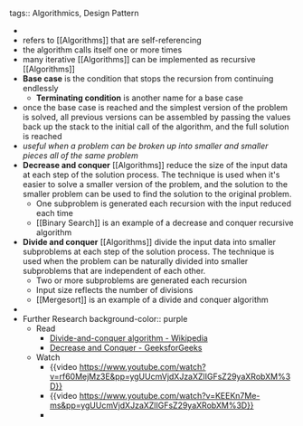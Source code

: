 tags:: Algorithmics, Design Pattern

-
- refers to [[Algorithms]] that are self-referencing
- the algorithm calls itself one or more times
- many iterative [[Algorithms]] can be implemented as recursive [[Algorithms]]
- **Base case** is the condition that stops the recursion from continuing endlessly
	- **Terminating condition** is another name for a base case
- once the base case is reached and the simplest version of the problem is solved, all previous versions can be assembled by passing the values back up the stack to the initial call of the algorithm, and the full solution is reached
- *useful when a problem can be broken up into smaller and smaller pieces all of the same problem*
- **Decrease and conquer** [[Algorithms]] reduce the size of the input data at each step of the solution process. The technique is used when it's easier to solve a smaller version of the problem, and the solution to the smaller problem can be used to find the solution to the original problem.
	- One subproblem is generated each recursion with the input reduced each time
	- [[Binary Search]] is an example of a decrease and conquer recursive algorithm
- **Divide and conquer** [[Algorithms]] divide the input data into smaller subproblems at each step of the solution process. The technique is used when the problem can be naturally divided into smaller subproblems that are independent of each other.
	- Two or more subproblems are generated each recursion
	- Input size reflects the number of divisions
	- [[Mergesort]] is an example of a divide and conquer algorithm
-
- Further Research
  background-color:: purple
	- Read
		- [Divide-and-conquer algorithm - Wikipedia](https://en.wikipedia.org/wiki/Divide-and-conquer_algorithm)
		- [Decrease and Conquer - GeeksforGeeks](https://www.geeksforgeeks.org/decrease-and-conquer/)
	- Watch
		- {{video https://www.youtube.com/watch?v=rf60MejMz3E&pp=ygUUcmVjdXJzaXZlIGFsZ29yaXRobXM%3D}}
		- {{video https://www.youtube.com/watch?v=KEEKn7Me-ms&pp=ygUUcmVjdXJzaXZlIGFsZ29yaXRobXM%3D}}
		-